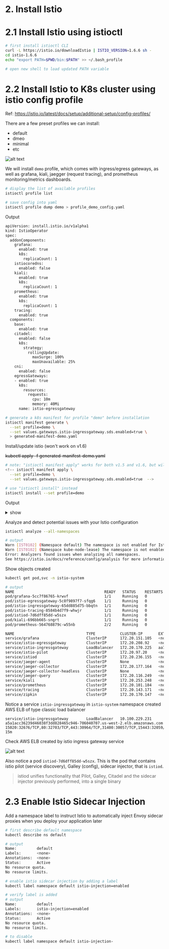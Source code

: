 # 2. Install Istio
# 2.1 Install Istio using istioctl
```sh
# first install istioctl CLI
curl -L https://istio.io/downloadIstio | ISTIO_VERSION=1.6.6 sh -
cd istio-1.6.6
echo "export PATH=$PWD/bin:$PATH" >> ~/.bash_profile

# open new shell to load updated PATH variable
```


# 2.2 Install Istio to K8s cluster using istio config profile
Ref: https://istio.io/latest/docs/setup/additional-setup/config-profiles/

There are a few preset profiles we can install:
- default
- dmeo
- minimal
- etc

![alt text](../imgs/istio_profile.png "Istio")

We will install `demo` profile, which comes with ingress/egress gateways, as well as grafana, kiali, jaegger (request tracing), and prometheus monitoring/metrics dashboards.
```sh
# display the list of available profiles
istioctl profile list

# save config into yaml
istioctl profile dump demo > profile_demo_config.yaml
```

Output
```sh
apiVersion: install.istio.io/v1alpha1
kind: IstioOperator
spec:
  addonComponents:
    grafana:
      enabled: true
      k8s:
        replicaCount: 1
    istiocoredns:
      enabled: false
    kiali:
      enabled: true
      k8s:
        replicaCount: 1
    prometheus:
      enabled: true
      k8s:
        replicaCount: 1
    tracing:
      enabled: true
  components:
    base:
      enabled: true
    citadel:
      enabled: false
      k8s:
        strategy:
          rollingUpdate:
            maxSurge: 100%
            maxUnavailable: 25%
    cni:
      enabled: false
    egressGateways:
    - enabled: true
      k8s:
        resources:
          requests:
            cpu: 10m
            memory: 40Mi
      name: istio-egressgateway
```

```sh
# generate a k8s manifest for profile "demo" before installation
istioctl manifest generate \
  --set profile=demo \
  --set values.gateways.istio-ingressgateway.sds.enabled=true \
  > generated-manifest-demo.yaml
```

Install/update istio (won't work on v1.6)

~~kubectl apply -f generated-manifest-demo.yaml~~
```sh
# note: "istioctl manifest apply" works for both v1.5 and v1.6, but will be deprecated from v1.7 in favor of istioctl install
<!-- istioctl manifest apply \
  --set profile=demo \
  --set values.gateways.istio-ingressgateway.sds.enabled=true  -->

# use "istioctl install" instead
istioctl install --set profile=demo
```

Output
<details><summary>show</summary><p>

```sh
✔ Istio core installed                                                                          ✔ Istiod installed  
✔ Ingress gateways installed
✔ Egress gateways installed                                                                     ✔ Addons installed                                                                              ✔ Installation complete
```
</p></details>


Analyze and detect potential issues with your Istio configuration
```sh
istioctl analyze --all-namespaces

# output
Warn [IST0102] (Namespace default) The namespace is not enabled for Istio injection. Run 'kubectl label namespace default istio-injection=enabled' to enable it, or 'kubectl label namespace default istio-injection=disabled' to explicitly mark it as not needing injection
Warn [IST0102] (Namespace kube-node-lease) The namespace is not enabled for Istio injection. Run 'kubectl label namespace kube-node-lease istio-injection=enabled' to enable it, or 'kubectl label namespace kube-node-lease istio-injection=disabled' to explicitly mark it as not needing injection
Error: Analyzers found issues when analyzing all namespaces.
See https://istio.io/docs/reference/config/analysis for more information about causes and resolutions.
```

Show objects created
```sh
kubectl get pod,svc -n istio-system

# output
NAME                                        READY   STATUS    RESTARTS   AGE
pod/grafana-5cc7f86765-krwvf                1/1     Running   0          5m51s
pod/istio-egressgateway-5c8f9897f7-sfqg6    1/1     Running   0          29m
pod/istio-ingressgateway-65dd885d75-bbqtn   1/1     Running   0          29m
pod/istio-tracing-8584b4d7f9-whwjr          1/1     Running   0          5m39s
pod/istiod-7d6dff85dd-w5szx                 1/1     Running   0          29m
pod/kiali-696bb665-sngrt                    1/1     Running   0          5m43s
pod/prometheus-564768879c-w55nb             2/2     Running   0          5m39s

NAME                                TYPE           CLUSTER-IP       EXTERNAL-IP                                                              PORT(S)                                                                                                                                      AGE
service/grafana                     ClusterIP      172.20.151.105   <none>                                                                   3000/TCP                                                                                                                                     5m50s
service/istio-egressgateway         ClusterIP      172.20.208.92    <none>                                                                   80/TCP,443/TCP,15443/TCP                                                                                                                     29m
service/istio-ingressgateway        LoadBalancer   172.20.170.225   aa7cfd0021476452ba8c3836365f2df3-478100139.us-east-1.elb.amazonaws.com   15020:31474/TCP,80:30046/TCP,443:31013/TCP,15029:31841/TCP,15030:31961/TCP,15031:30599/TCP,15032:30637/TCP,31400:31608/TCP,15443:32324/TCP   29m
service/istio-pilot                 ClusterIP      172.20.97.20     <none>                                                                   15010/TCP,15011/TCP,15012/TCP,8080/TCP,15014/TCP,443/TCP                                                                                     29m
service/istiod                      ClusterIP      172.20.236.155   <none>                                                                   15012/TCP,443/TCP                                                                                                                            29m
service/jaeger-agent                ClusterIP      None             <none>                                                                   5775/UDP,6831/UDP,6832/UDP                                                                                                                   5m35s
service/jaeger-collector            ClusterIP      172.20.177.164   <none>                                                                   14267/TCP,14268/TCP,14250/TCP                                                                                                                5m37s
service/jaeger-collector-headless   ClusterIP      None             <none>                                                                   14250/TCP                                                                                                                                    5m36s
service/jaeger-query                ClusterIP      172.20.116.249   <none>                                                                   16686/TCP                                                                                                                                    5m38s
service/kiali                       ClusterIP      172.20.253.248   <none>                                                                   20001/TCP                                                                                                                                    5m45s
service/prometheus                  ClusterIP      172.20.101.184   <none>                                                                   9090/TCP                                                                                                                                     5m41s
service/tracing                     ClusterIP      172.20.143.171   <none>                                                                   80/TCP                                                                                                                                       5m33s
service/zipkin                      ClusterIP      172.20.170.147   <none>                                                                   9411/TCP                                          
```


Notice a service `istio-ingressgateway` in `istio-system` namespace created AWS ELB of type classic load balancer
```
service/istio-ingressgateway        LoadBalancer   10.100.229.231   a5a1acc36239d46038f3dd828465c946-706040707.us-west-2.elb.amazonaws.com   15020:32676/TCP,80:32703/TCP,443:30964/TCP,31400:30057/TCP,15443:32059/TCP   15m
```

Check AWS ELB created by istio ingress gateway service

![alt text](../imgs/ingress_gateway_aws_elb.png "Istio")


Also notice a pod `istiod-7d6dff85dd-w5szx`. 
This is the pod that contains istio pilot (service discovery), Galley (config), sidecar injector, that is `istiod`.
> istiod unifies functionality that Pilot, Galley, Citadel and the sidecar injector previously performed, into a single binary



# 2.3 Enable Istio Sidecar Injection 

Add a namespace label to instruct Istio to automatically inject Envoy sidecar proxies when you deploy your application later
```sh
# first describe default namespace
kubectl describe ns default

# output
Name:         default
Labels:       <none>
Annotations:  <none>
Status:       Active
No resource quota.
No resource limits.

# enable istio sidecar injection by adding a label
kubectl label namespace default istio-injection=enabled

# verify label is added
# output
Name:         default
Labels:       istio-injection=enabled
Annotations:  <none>
Status:       Active
No resource quota.
No resource limits.

# to disable
kubectl label namespace default istio-injection-
```


